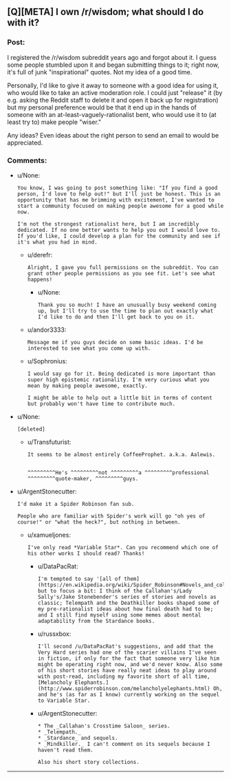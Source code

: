 ## [Q][META] I own /r/wisdom; what should I do with it?

### Post:

I registered the /r/wisdom subreddit years ago and forgot about it. I guess some people stumbled upon it and began submitting things to it; right now, it's full of junk "inspirational" quotes. Not my idea of a good time.

Personally, I'd like to give it away to someone with a good idea for using it, who would like to take an active moderation role. I could just "release" it (by e.g. asking the Reddit staff to delete it and open it back up for registration) but my personal preference would be that it end up in the hands of someone with an at-least-vaguely-rationalist bent, who would use it to (at least try to) make people "wiser."

Any ideas? Even ideas about the right person to send an email to would be appreciated.

### Comments:

- u/None:
  ```
  You know, I was going to post something like: "If you find a good person, I'd love to help out!" but I'll just be honest. This is an opportunity that has me brimming with excitement, I've wanted to start a community focused on making people awesome for a good while now.  

  I'm not the strongest rationalist here, but I am incredibly dedicated. If no one better wants to help you out I would love to. If you'd like, I could develop a plan for the community and see if it's what you had in mind.
  ```

  - u/derefr:
    ```
    Alright, I gave you full permissions on the subreddit. You can grant other people permissions as you see fit. Let's see what happens!
    ```

    - u/None:
      ```
      Thank you so much! I have an unusually busy weekend coming up, but I'll try to use the time to plan out exactly what I'd like to do and then I'll get back to you on it.
      ```

  - u/andor3333:
    ```
    Message me if you guys decide on some basic ideas. I'd be interested to see what you come up with.
    ```

  - u/Sophronius:
    ```
    I would say go for it. Being dedicated is more important than super high epistemic rationality. I'm very curious what you mean by making people awesome, exactly. 

    I might be able to help out a little bit in terms of content but probably won't have time to contribute much.
    ```

- u/None:
  ```
  [deleted]
  ```

  - u/Transfuturist:
    ```
    It seems to be almost entirely CoffeeProphet. a.k.a. Aalewis.


    ^^^^^^^^^He's ^^^^^^^^^not ^^^^^^^^^a ^^^^^^^^^professional ^^^^^^^^^quote-maker, ^^^^^^^^^guys.
    ```

- u/ArgentStonecutter:
  ```
  I'd make it a Spider Robinson fan sub.

  People who are familiar with Spider's work will go "oh yes of course!" or "what the heck?", but nothing in between.
  ```

  - u/xamueljones:
    ```
    I've only read *Variable Star*. Can you recommend which one of his other works I should read? Thanks!
    ```

    - u/DataPacRat:
      ```
      I'm tempted to say '[all of them](https://en.wikipedia.org/wiki/Spider_Robinson#Novels_and_collections_of_linked_stories)', but to focus a bit: I think of the Callahan's/Lady Sally's/Jake Stonebender's series of stories and novels as classic; Telempath and the Deathkiller books shaped some of my pre-rationalist ideas about how final death had to be; and I still find myself using some memes about mental adaptability from the Stardance books.
      ```

    - u/russxbox:
      ```
      I'll second /u/DataPacRat's suggestions, and add that the Very Hard series had one of the scarier villains I've seen in fiction, if only for the fact that someone very like him might be operating right now, and we'd never know. Also some of his short stories have really neat ideas to play around with post-read, including my favorite short of all time, [Melancholy Elephants.](http://www.spiderrobinson.com/melancholyelephants.html) Oh, and he's (as far as I know) currently working on the sequel to Variable Star.
      ```

    - u/ArgentStonecutter:
      ```
      * The _Callahan's Crosstime Saloon_ series. 
      * _Telempath._
      * _Stardance_ and sequels.
      * _Mindkiller._ I can't comment on its sequels because I haven't read them.

      Also his short story collections.
      ```

---

